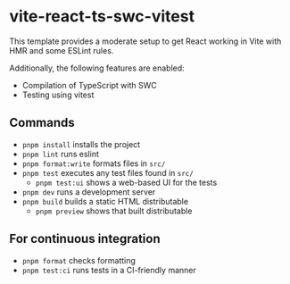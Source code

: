 # vite-react-ts-swc-vitest

This template provides a moderate setup to get React working in Vite with HMR
and some ESLint rules.

Additionally, the following features are enabled:

- Compilation of TypeScript with SWC
- Testing using vitest

## Commands

- `pnpm install` installs the project
- `pnpm lint` runs eslint
- `pnpm format:write` formats files in `src/`
- `pnpm test` executes any test files found in `src/`
  - `pnpm test:ui` shows a web-based UI for the tests
- `pnpm dev` runs a development server
- `pnpm build` builds a static HTML distributable
  - `pnpm preview` shows that built distributable

## For continuous integration

- `pnpm format` checks formatting
- `pnpm test:ci` runs tests in a CI-friendly manner
